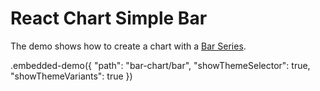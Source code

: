 # React Chart Simple Bar

The demo shows how to create a chart with a [Bar Series](../../docs/reference/bar-series.md).

.embedded-demo({ "path": "bar-chart/bar", "showThemeSelector": true, "showThemeVariants": true })
